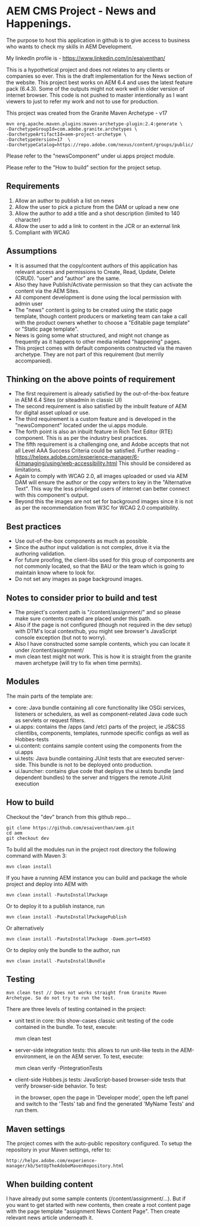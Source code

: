 # AEM CMS Project - News and Happenings.

The purpose to host this application in github is to give access to business who wants to check my skills in AEM Development.

My linkedIn profile is - https://www.linkedin.com/in/esaiventhan/

This is a hypothetical project and does not relates to any clients or companies so ever. This is the draft implementation for the News section of the website. This project best works on AEM 6.4 and uses the latest feature pack (6.4.3).
Some of the outputs might not work well in older version of internet browser. This code is not pushed to master intentionally as I want viewers to just to refer my work and not to use for production.

This project was created from the Granite Maven Archetype - v17 
```$xslt
mvn org.apache.maven.plugins:maven-archetype-plugin:2.4:generate \
-DarchetypeGroupId=com.adobe.granite.archetypes \
-DarchetypeArtifactId=aem-project-archetype \
-DarchetypeVersion=17  \
-DarchetypeCatalog=https://repo.adobe.com/nexus/content/groups/public/ 
```

Please refer to the "newsComponent" under ui.apps project module.

Please refer to the "How to build" section for the project setup.

## Requirements
1. Allow an author to publish a list on news
2. Allow the user to pick a picture from the DAM or upload a new one
3. Allow the author to add a title and a shot description (limited to 140 character)
4. Allow the user to add a link to content in the JCR or an external link
5. Compliant with WCAG

## Assumptions
* It is assumed that the copy/content authors of this application has relevant access and permissions to Create, Read, Update,  Delete (CRUD).
"user" and "author" are the same.
* Also they have Publish/Activate permission so that they can activate the content via the AEM Sites.
* All component development is done using the local permission with admin user
* The "news" content is going to be created using the static page template, though content producers  or marketing team can take a call with the product owners whether to choose a "Editable page template" or "Static page template".
* News is going some what structured, and might not change as frequently as it happens to other media related "happening" pages.
* This project comes with default components constructed via the maven archetype. They are not part of this requirement (but merrily accompanied).

## Thinking on the above points of requirement
* The first  requirement is already satisfied by the out-of-the-box feature in AEM 6.4 Sites (or siteadmin in classic UI)
* The second requirement is also satisfied by the inbuilt feature of AEM for digital asset upload or use.
* The third requirement is a custom feature and is developed in the "newsComponent" located under the ui.apps module.
* The forth point is also an inbuilt feature in Rich Text Editor (RTE) component. This is as per the industry best practices.
* The fifth requirement is a challenging one, and Adobe accepts that not all Level AAA Success Criteria could be satisfied.
Further reading - https://helpex.adobe.com/experience-manager/6-4/managing/using/web-accessibility.html
This should be considered as limitations.
* Again to comply with WCAG 2.0, all images uploaded or used via AEM DAM will ensure the author or the copy writers to key in the "Alternative Text". This way the less privileged users of internet can better connect with this component's output.
* Beyond this the images are not set for background images since it is not as per the recommendation from W3C for WCAG 2.0 compatibility.

## Best practices
* Use out-of-the-box components as much as possible.
* Since the author input validation is not complex, drive it via the authoring validation.
* For future proofing, the client-libs used for this group of components are not commonly located, so that the BAU or the team which is going to maintain know where to look for.
* Do not set any images as page background images.

## Notes to consider prior to build and test
* The project's content path is "/content/assignment/" and so please make sure contents created are placed under this path.
* Also if the page is not configured (though not required in the dev setup) with DTM's local contexthub, you might see browser's JavaScript console exception (but not to worry).
* Also I have constructed some sample contents, which you can locate it under /content/assignment/
* mvn clean test might not work. This is how it is straight from the granite maven archetype (will try to fix when time permits).

## Modules

The main parts of the template are:

* core: Java bundle containing all core functionality like OSGi services, listeners or schedulers, as well as component-related Java code such as servlets or request filters.
* ui.apps: contains the /apps (and /etc) parts of the project, ie JS&CSS clientlibs, components, templates, runmode specific configs as well as Hobbes-tests
* ui.content: contains sample content using the components from the ui.apps
* ui.tests: Java bundle containing JUnit tests that are executed server-side. This bundle is not to be deployed onto production.
* ui.launcher: contains glue code that deploys the ui.tests bundle (and dependent bundles) to the server and triggers the remote JUnit execution

## How to build
Checkout the "dev" branch from this github repo...
```$xslt
git clone https://github.com/esaiventhan/aem.git
cd aem
git checkout dev
```


To build all the modules run in the project root directory the following command with Maven 3:

    mvn clean install

If you have a running AEM instance you can build and package the whole project and deploy into AEM with  

    mvn clean install -PautoInstallPackage
    
Or to deploy it to a publish instance, run

    mvn clean install -PautoInstallPackagePublish
    
Or alternatively

    mvn clean install -PautoInstallPackage -Daem.port=4503

Or to deploy only the bundle to the author, run

    mvn clean install -PautoInstallBundle

## Testing

    mvn clean test // Does not works straight from Granite Maven Archetype. So do not try to run the test.

There are three levels of testing contained in the project:

* unit test in core: this show-cases classic unit testing of the code contained in the bundle. To test, execute:

    mvn clean test

* server-side integration tests: this allows to run unit-like tests in the AEM-environment, ie on the AEM server. To test, execute:

    mvn clean verify -PintegrationTests

* client-side Hobbes.js tests: JavaScript-based browser-side tests that verify browser-side behavior. To test:

    in the browser, open the page in 'Developer mode', open the left panel and switch to the 'Tests' tab and find the generated 'MyName Tests' and run them.


## Maven settings

The project comes with the auto-public repository configured. To setup the repository in your Maven settings, refer to:

    http://helpx.adobe.com/experience-manager/kb/SetUpTheAdobeMavenRepository.html

## When building content
I have already put some sample contents (/content/assignment/...). But if you want to get started with new contents, then create a root content page with the page template "assignment News Content Page".
Then create relevant news article underneath it.
